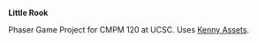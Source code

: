 **Little Rook**

Phaser Game Project for CMPM 120 at UCSC.
Uses [Kenny Assets](https://kenney.nl/assets/).